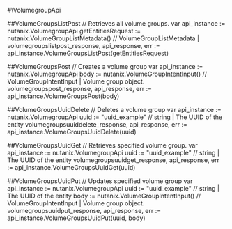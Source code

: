 #\VolumegroupApi

##VolumeGroupsListPost
//  Retrieves all volume groups.
var api_instance := nutanix.VolumegroupApi
getEntitiesRequest := nutanix.VolumeGroupListMetadata() // VolumeGroupListMetadata |
volumegroupslistpost_response, api_response, err := api_instance.VolumeGroupsListPost(getEntitiesRequest)

##VolumeGroupsPost
//  Creates a volume group
var api_instance := nutanix.VolumegroupApi
body := nutanix.VolumeGroupIntentInput() // VolumeGroupIntentInput | Volume group object.
volumegroupspost_response, api_response, err := api_instance.VolumeGroupsPost(body)

##VolumeGroupsUuidDelete
//  Deletes a volume group
var api_instance := nutanix.VolumegroupApi
uuid := "uuid_example" // string | The UUID of the entity
volumegroupsuuiddelete_response, api_response, err := api_instance.VolumeGroupsUuidDelete(uuid)

##VolumeGroupsUuidGet
//  Retrieves specified volume group.
var api_instance := nutanix.VolumegroupApi
uuid := "uuid_example" // string | The UUID of the entity
volumegroupsuuidget_response, api_response, err := api_instance.VolumeGroupsUuidGet(uuid)

##VolumeGroupsUuidPut
//  Updates specified volume group
var api_instance := nutanix.VolumegroupApi
uuid := "uuid_example" // string | The UUID of the entity
body := nutanix.VolumeGroupIntentInput() // VolumeGroupIntentInput | Volume group object.
volumegroupsuuidput_response, api_response, err := api_instance.VolumeGroupsUuidPut(uuid, body)
